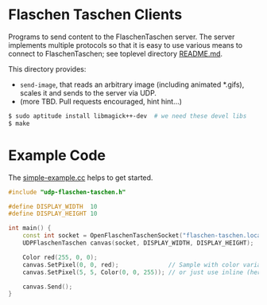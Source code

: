 Flaschen Taschen Clients
========================

Programs to send content to the FlaschenTaschen server. The server implements
multiple protocols so that it is easy to use various means to connect to
FlaschenTaschen; see toplevel
directory [README.md](../README.md#getting-pixels-on-flaschen-taschen).

This directory provides:
  * `send-image`, that reads an arbitrary image (including
    animated *.gifs), scales it and sends to the server via UDP.
  * (more TBD. Pull requests encouraged, hint hint...)

```bash
$ sudo aptitude install libmagick++-dev  # we need these devel libs
$ make
```

Example Code
============

The [simple-example.cc](./simple-example.cc) helps to get started.

```c++
#include "udp-flaschen-taschen.h"

#define DISPLAY_WIDTH  10
#define DISPLAY_HEIGHT 10

int main() {
    const int socket = OpenFlaschenTaschenSocket("flaschen-taschen.local");
    UDPFlaschenTaschen canvas(socket, DISPLAY_WIDTH, DISPLAY_HEIGHT);

    Color red(255, 0, 0);
    canvas.SetPixel(0, 0, red);              // Sample with color variable.
    canvas.SetPixel(5, 5, Color(0, 0, 255)); // or just use inline (here: blue).

    canvas.Send();
}
```
